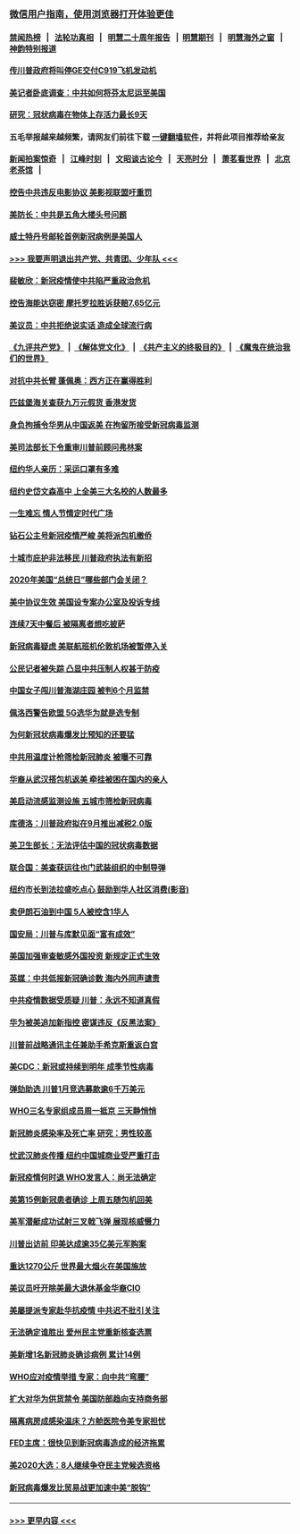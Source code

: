 ### [微信用户指南，使用浏览器打开体验更佳](https://github.com/gfw-breaker/banned-news1/blob/master/indexes/wechat-guide.md?t=0)
#### [禁闻热榜](热点新闻.md?t=0)  &nbsp;&nbsp;|&nbsp;&nbsp; [法轮功真相](https://github.com/gfw-breaker/truth/blob/master/README.md?t=0) &nbsp;&nbsp;|&nbsp;&nbsp; [明慧二十周年报告](https://github.com/gfw-breaker/mh-reports/blob/master/README.md?t=0) &nbsp;&nbsp;|&nbsp;&nbsp;[明慧期刊](https://github.com/gfw-breaker/mh-qikan) &nbsp;&nbsp;|&nbsp;&nbsp; [明慧海外之窗](https://github.com/gfw-breaker/mh-news/blob/master/README.md?t=0) &nbsp;&nbsp;|&nbsp;&nbsp; [神韵特别报道](https://github.com/gfw-breaker/mh-news/blob/master/shenyun.md?t=0)
#### [传川普政府将叫停GE交付C919飞机发动机](../pages/nsc412/n11871600.md?t=02161211) 
#### [美记者卧底调查：中共如何将芬太尼运至美国](../pages/nsc412/n11871821.md?t=02161211) 
#### [研究：冠状病毒在物体上存活力最长9天](../pages/nsc412/n11871871.md?t=02161211) 
#### 五毛举报越来越频繁，请网友们前往下载 [一键翻墙软件](https://github.com/gfw-breaker/ssr-accounts)，并将此项目推荐给亲友
#### [新闻拍案惊奇](https://github.com/gfw-breaker/banned-news1/blob/master/pages/link4.md) &nbsp;&nbsp;|&nbsp;&nbsp; [江峰时刻](https://github.com/gfw-breaker/banned-news1/blob/master/pages/link4.md) &nbsp;&nbsp;|&nbsp;&nbsp; [文昭谈古论今](https://github.com/gfw-breaker/banned-news1/blob/master/pages/link4.md) &nbsp;&nbsp;|&nbsp;&nbsp; [天亮时分](https://github.com/gfw-breaker/banned-news1/blob/master/pages/link4.md) &nbsp;&nbsp;|&nbsp;&nbsp; [萧茗看世界](https://github.com/gfw-breaker/banned-news1/blob/master/pages/link4.md) &nbsp;&nbsp;|&nbsp;&nbsp; [北京老茶馆](https://github.com/gfw-breaker/banned-news1/blob/master/pages/link4.md) &nbsp;&nbsp;|&nbsp;&nbsp; 
#### [控告中共违反电影协议 美影视联盟吁重罚](../pages/nsc412/n11871820.md?t=02161211) 
#### [美防长：中共是五角大楼头号问题](../pages/nsc412/n11871768.md?t=02161211) 
#### [威士特丹号邮轮首例新冠病例是美国人](../pages/nsc412/n11871731.md?t=02161211) 
#### [>>> 我要声明退出共产党、共青团、少年队 <<<](https://github.com/begood0513/goodnews/blob/master/quit/letter.md) 
#### [裴敏欣：新冠疫情使中共陷严重政治危机](../pages/nsc412/n11871514.md?t=02161211) 
#### [控告海能达窃密 摩托罗拉胜诉获赔7.65亿元](../pages/nsc412/n11871594.md?t=02161211) 
#### [美议员：中共拒绝说实话 造成全球流行病](../pages/nsc412/n11871582.md?t=02161211) 
#### [《九评共产党》](https://github.com/begood0513/9ping.md/blob/master/README.md) &nbsp;|&nbsp; [《解体党文化》](../../../../jtdwh.md/blob/master/README.md)  &nbsp;|&nbsp; [《共产主义的终极目的》](../../../../gczydzjmd.md/blob/master/README.md) &nbsp;|&nbsp; [《魔鬼在统治我们的世界》](../../../../mgztzwmdsj.md/blob/master/README.md) 
#### [对抗中共长臂 蓬佩奥：西方正在赢得胜利](../pages/nsc412/n11871500.md?t=02161211) 
#### [匹兹堡海关查获九万元假货 香港发货](../pages/nsc412/n11870716.md?t=02161211) 
#### [身负拘捕令华男从中国返美  在拘留所接受新冠病毒监测](../pages/nsc412/n11870710.md?t=02161211) 
#### [美司法部长下令重审川普前顾问弗林案](../pages/nsc412/n11870258.md?t=02161211) 
#### [纽约华人亲历：采运口罩有多难](../pages/nsc412/n11870531.md?t=02161211) 
#### [纽约史岱文森高中  上全美三大名校的人数最多](../pages/nsc412/n11870557.md?t=02161211) 
#### [一生难忘 情人节情定时代广场](../pages/nsc412/n11870536.md?t=02161211) 
#### [钻石公主号新冠疫情严峻 美将派包机撤侨](../pages/nsc412/n11870505.md?t=02161211) 
#### [十城市庇护非法移民 川普政府执法有新招](../pages/nsc412/n11870410.md?t=02161211) 
#### [2020年美国“总统日”哪些部门会关闭？](../pages/nsc412/n11870148.md?t=02161211) 
#### [美中协议生效 美国设专案办公室及投诉专线](../pages/nsc412/n11870266.md?t=02161211) 
#### [连续7天中餐后 被隔离者想吃披萨](../pages/nsc412/n11870243.md?t=02161211) 
#### [新冠病毒疑虑 美联航班机伦敦机场被暂停入关](../pages/nsc412/n11870015.md?t=02161211) 
#### [公民记者被失踪 凸显中共压制人权甚于防疫](../pages/nsc412/n11870042.md?t=02161211) 
#### [中国女子闯川普海湖庄园 被判6个月监禁](../pages/nsc412/n11869919.md?t=02161211) 
#### [佩洛西警告欧盟 5G选华为就是选专制](../pages/nsc412/n11869898.md?t=02161211) 
#### [为何新冠状病毒爆发比预知的还要猛](../pages/nsc412/n11869828.md?t=02161211) 
#### [中共用温度计枪筛检新冠肺炎 被曝不可靠](../pages/nsc412/n11869707.md?t=02161211) 
#### [华裔从武汉搭包机返美 牵挂被困在国内的亲人](../pages/nsc412/n11869711.md?t=02161211) 
#### [美启动流感监测设施 五城市筛检新冠病毒](../pages/nsc412/n11869689.md?t=02161211) 
#### [库德洛：川普政府拟在9月推出减税2.0版](../pages/nsc412/n11869627.md?t=02161211) 
#### [美卫生部长：无法评估中国的冠状病毒数据](../pages/nsc412/n11869301.md?t=02161211) 
#### [联合国：美查获运往也门武装组织的中制导弹](../pages/nsc412/n11868677.md?t=02161211) 
#### [纽约市长到法拉盛吃点心  鼓励到华人社区消费(影音)](../pages/nsc412/n11868197.md?t=02161211) 
#### [卖伊朗石油到中国  5人被控含1华人](../pages/nsc412/n11867988.md?t=02161211) 
#### [国安局：川普与库默见面“富有成效”](../pages/nsc412/n11867976.md?t=02161211) 
#### [美国加强审查敏感外国投资 新规定正式生效](../pages/nsc412/n11868041.md?t=02161211) 
#### [英媒：中共低报新冠确诊数 海内外同声谴责](../pages/nsc412/n11867421.md?t=02161211) 
#### [中共疫情数据受质疑 川普：永远不知道真假](../pages/nsc412/n11867195.md?t=02161211) 
#### [华为被美追加新指控 密谋违反《反黑法案》](../pages/nsc412/n11867191.md?t=02161211) 
#### [川普前战略通讯主任兼助手希克斯重返白宫](../pages/nsc412/n11867104.md?t=02161211) 
#### [美CDC：新冠或持续到明年 成季节性病毒](../pages/nsc412/n11867279.md?t=02161211) 
#### [弹劾助选 川普1月竞选募款逾6千万美元](../pages/nsc412/n11866950.md?t=02161211) 
#### [WHO三名专家组成员周一抵京 三天静悄悄](../pages/nsc412/n11866947.md?t=02161211) 
#### [新冠肺炎感染率及死亡率 研究：男性较高](../pages/nsc412/n11866956.md?t=02161211) 
#### [忧武汉肺炎传播 纽约中国城商业受严重打击](../pages/nsc412/n11866902.md?t=02161211) 
#### [新冠疫情何时退 WHO发言人：尚无法确定](../pages/nsc412/n11866864.md?t=02161211) 
#### [美第15例新冠患者确诊 上周五随包机回美](../pages/nsc412/n11866852.md?t=02161211) 
#### [美军潜艇成功试射三叉戟飞弹 展现核威慑力](../pages/nsc412/n11866046.md?t=02161211) 
#### [川普出访前 印美达成逾35亿美元军购案](../pages/nsc412/n11865444.md?t=02161211) 
#### [重达1270公斤 世界最大烟火在美国施放](../pages/nsc412/n11865198.md?t=02161211) 
#### [美议员吁开除美最大退休基金华裔CIO](../pages/nsc412/n11865230.md?t=02161211) 
#### [美屡提派专家赴华抗疫情 中共迟不批引关注](../pages/nsc412/n11864719.md?t=02161211) 
#### [无法确定谁胜出 爱州民主党重新核查选票](../pages/nsc412/n11864830.md?t=02161211) 
#### [美新增1名新冠肺炎确诊病例 累计14例](../pages/nsc412/n11864893.md?t=02161211) 
#### [WHO应对疫情举措 专家：向中共“弯腰”](../pages/nsc412/n11864727.md?t=02161211) 
#### [扩大对华为供货禁令 美国防部趋向支持商务部](../pages/nsc412/n11864773.md?t=02161211) 
#### [隔离病房成感染温床？方舱医院令美专家担忧](../pages/nsc412/n11864575.md?t=02161211) 
#### [FED主席：很快见到新冠病毒造成的经济拖累](../pages/nsc412/n11864507.md?t=02161211) 
#### [美2020大选：8人继续争夺民主党候选资格](../pages/nsc412/n11864327.md?t=02161211) 
#### [新冠病毒爆发比贸易战更加速中美“脱钩”](../pages/nsc412/n11864470.md?t=02161211) 

----
#### [ >>> 更早内容 <<< ](../indexes/nsc412-earlier.md)
